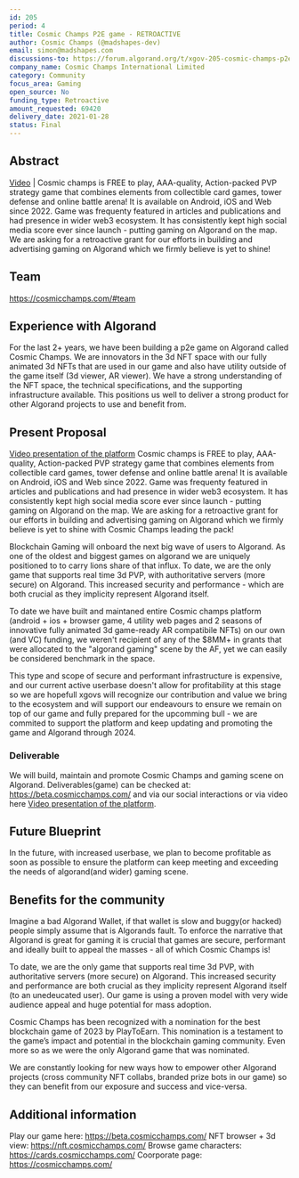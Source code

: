 ```yaml
---
id: 205
period: 4
title: Cosmic Champs P2E game - RETROACTIVE
author: Cosmic Champs (@madshapes-dev)
email: simon@madshapes.com
discussions-to: https://forum.algorand.org/t/xgov-205-cosmic-champs-p2e-game-retroactive/11863
company_name: Cosmic Champs International Limited
category: Community
focus_area: Gaming
open_source: No
funding_type: Retroactive
amount_requested: 69420
delivery_date: 2021-01-28
status: Final
---
```


## Abstract
<a href="https://www.youtube.com/watch?v=6tCHmn3vTrU">Video</a> | Cosmic champs is FREE to play, AAA-quality, Action-packed PVP strategy game that combines elements from collectible card games, tower defense and online battle arena! It is available on Android, iOS and Web since 2022. Game was frequenty featured in articles and publications and had presence in wider web3 ecosystem. It has consistently kept high social media score ever since launch - putting gaming on Algorand on the map. We are asking for a retroactive grant for our efforts in building and advertising gaming on Algorand which we firmly believe is yet to shine!

## Team
<a href="https://cosmicchamps.com/#team" target="_blank">https://cosmicchamps.com/#team</a>

## Experience with Algorand
For the last 2+ years, we have been building a p2e game on Algorand called Cosmic Champs. We are innovators in the 3d NFT space with our fully animated 3d NFTs that are used in our game and also have utility outside of the game itself (3d viewer, AR viewer).
We have a strong understanding of the NFT space, the technical specifications, and the supporting infrastructure available. This positions us well to deliver a strong product for other Algorand projects to use and benefit from.

## Present Proposal
<a href="https://www.youtube.com/watch?v=6tCHmn3vTrU">Video presentation of the platform</a>
Cosmic champs is FREE to play, AAA-quality, Action-packed PVP strategy game that combines elements from collectible card games, tower defense and online battle arena! It is available on Android, iOS and Web since 2022. Game was frequenty featured in articles and publications and had presence in wider web3 ecosystem. It has consistently kept high social media score ever since launch - putting gaming on Algorand on the map. We are asking for a retroactive grant for our efforts in building and advertising gaming on Algorand which we firmly believe is yet to shine with Cosmic Champs leading the pack!

Blockchain Gaming will onboard the next big wave of users to Algorand. As one of the oldest and biggest games on algorand we are uniquely positioned to to carry lions share of that influx. To date, we are the only game that supports real time 3d PVP, with authoritative servers (more secure) on Algorand. This increased security and performance - which are both crucial as they implicity represent Algorand itself.

To date we have built and maintaned entire Cosmic champs platform (android + ios + browser game, 4 utility web pages and 2 seasons of innovative fully animated 3d game-ready AR compatibile NFTs) on our own (and VC) funding, we weren't recipient of any of the $8MM+ in grants that were allocated to the "algorand gaming" scene by the AF, yet we can easily be considered benchmark in the space.

This type and scope of secure and performant infrastructure is expensive, and our current active userbase doesn't allow for profitability at this  stage so we are hopefull xgovs will recognize our contribution and value we bring to the ecosystem and will support our endeavours to ensure we remain on top of our game and fully prepared for the upcomming bull - we are commited to support the platform and keep updating and promoting the game and Algorand through 2024.

### Deliverable
We will build, maintain and promote Cosmic Champs and gaming scene on Algorand.
Deliverables(game) can be checked at: <a href="https://beta.cosmicchamps.com/" target="_blank">https://beta.cosmicchamps.com/</a> and via our social interactions or via video here <a href="https://www.youtube.com/watch?v=6tCHmn3vTrU">Video presentation of the platform</a>.


## Future Blueprint
In the future, with increased userbase, we plan to become profitable as soon as possible to ensure the platform can keep meeting and exceeding the needs of algorand(and wider) gaming scene.

## Benefits for the community
Imagine a bad Algorand Wallet, if that wallet is slow and buggy(or hacked) people simply assume that is Algorands fault. To enforce the narrative that Algorand is great for gaming it is crucial that games are secure, performant and ideally built to appeal the masses - all of which Cosmic Champs is!

To date, we are the only game that supports real time 3d PVP, with authoritative servers (more secure) on Algorand. This increased security and performance are both crucial as they implicity represent Algorand itself (to an unedeucated user). Our game is using a proven model with very wide audience appeal and huge potential for mass adoption.

Cosmic Champs has been recognized with a nomination for the best blockchain game of 2023 by PlayToEarn. This nomination is a testament to the game’s impact and potential in the blockchain gaming community. Even more so as we were the only Algorand game that was nominated. 

We are constantly looking for new ways how to empower other Algorand projects (cross community NFT collabs, branded prize bots in our game) so they can benefit from our exposure and success and vice-versa.

## Additional information
Play our game here: <a href="https://beta.cosmicchamps.com/" target="_blank">https://beta.cosmicchamps.com/</a>
NFT browser + 3d view: <a href="https://nft.cosmicchamps.com/" target="_blank">https://nft.cosmicchamps.com/</a>
Browse game characters: <a href="https://cards.cosmicchamps.com/" target="_blank">https://cards.cosmicchamps.com/</a>
Coorporate page: <a href="https://cosmicchamps.com/" target="_blank">https://cosmicchamps.com/</a>
